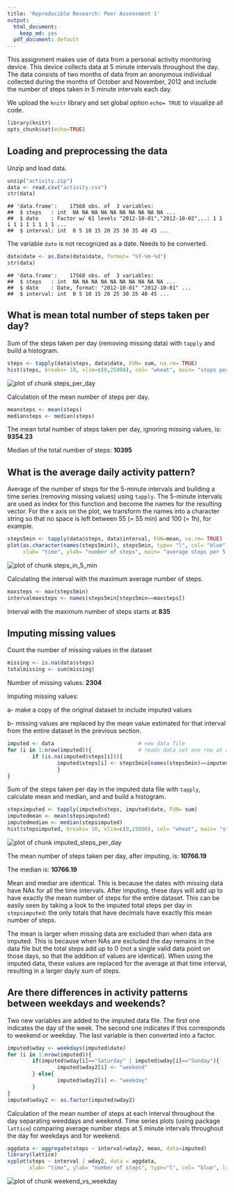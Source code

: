 ```yaml
---
title: 'Reproducible Research: Peer Assessment 1'
output:
  html_document:
    keep_md: yes
  pdf_document: default
---
```


This assignment makes use of data from a personal activity monitoring device. This device collects data at 5 minute intervals throughout the day. The data consists of two months of data from an anonymous individual collected during the months of October and November, 2012 and include the number of steps taken in 5 minute intervals each day.


We upload the `knitr` library and set global option `echo= TRUE` to visualize all code.

```r
library(knitr)
opts_chunk$set(echo=TRUE)
```



## Loading and preprocessing the data


Unzip and load data.

```r
unzip("activity.zip")
data <- read.csv("activity.csv")
str(data)
```

```
## 'data.frame':	17568 obs. of  3 variables:
##  $ steps   : int  NA NA NA NA NA NA NA NA NA NA ...
##  $ date    : Factor w/ 61 levels "2012-10-01","2012-10-02",..: 1 1 1 1 1 1 1 1 1 1 ...
##  $ interval: int  0 5 10 15 20 25 30 35 40 45 ...
```


The variable `date` is not recognized as a date. Needs to be converted.

```r
data$date <- as.Date(data$date, format= "%Y-%m-%d")
str(data)
```

```
## 'data.frame':	17568 obs. of  3 variables:
##  $ steps   : int  NA NA NA NA NA NA NA NA NA NA ...
##  $ date    : Date, format: "2012-10-01" "2012-10-01" ...
##  $ interval: int  0 5 10 15 20 25 30 35 40 45 ...
```



## What is mean total number of steps taken per day?


Sum of the steps taken per day (removing missing data) with `tapply` and build a histogram.

```r
steps <- tapply(data$steps, data$date, FUN= sum, na.rm= TRUE)
hist(steps, breaks= 10, xlim=c(0,25000), col= "wheat", main= "steps per day")
```

![plot of chunk steps_per_day](figure/steps_per_day-1.png) 


Calculation of the mean number of steps per day.

```r
meansteps <- mean(steps)
mediansteps <- median(steps)
```
The mean total number of steps taken per day, ignoring missing values, is: **9354.23**

Median of the total number of steps: **10395**


## What is the average daily activity pattern?


Average of the number of steps for the 5-minute intervals and building a time series (removing missing values) using `tapply`. The 5-minute intervals are used as index for this function and become the names for the resulting vector. For the x axis on the plot, we transform the names into a character string so that no space is left between 55 (= 55 min) and 100 (= 1h), for example.

```r
steps5min <- tapply(data$steps, data$interval, FUN=mean, na.rm= TRUE)
plot(as.character(names(steps5min)), steps5min, type= "l", col= "blue",
     xlab= "time", ylab= "number of steps", main= "average steps per 5 min interval")
```

![plot of chunk steps_in_5_min](figure/steps_in_5_min-1.png) 

Calculating the interval with the maximum average number of steps.

```r
maxsteps <- max(steps5min)
intervalmaxsteps <- names(steps5min[steps5min==maxsteps])
```
Interval with the maximum number of steps starts at **835**


## Imputing missing values

Count the number of missing values in the dataset

```r
missing <- is.na(data$steps)
totalmissing <- sum(missing)
```
Number of missing values: **2304**


Imputing missing values:

a- make a copy of the original dataset to include imputed values

b- missing values are replaced by the mean value estimated for that interval from the entire dataset in the previous section.

```r
imputed <- data                           # new data file
for (i in 1:nrow(imputed)){               # reads data set one row at a time
        if (is.na(imputed$steps[i])){
                imputed$steps[i] <- steps5min[names(steps5min)==imputed$interval[i]]
                }
}
```

Sum of the steps taken per day in the imputed data file with `tapply`, calculate mean and median, and and build a histogram.

```r
stepsimputed <- tapply(imputed$steps, imputed$date, FUN= sum)
imputedmean <- mean(stepsimputed)
imputedmedian <- median(stepsimputed)
hist(stepsimputed, breaks= 10, xlim=c(0,25000), col= "wheat", main= "steps per day (imputed)")
```

![plot of chunk imputed_steps_per_day](figure/imputed_steps_per_day-1.png) 

The mean number of steps taken per day, after imputing, is: **10766.19**

The median is: **10766.19**

Mean and mediar are identical. This is because the dates with missing data have NAs for all the time intervals. After imputing, these days will add up to have exactly the mean number of steps for the entire dataset. This can be easily seen by taking a look to the imputed total steps per day in `stepsimputed`: the only totals that have decimals have exactly this mean number of steps.

The mean is larger when missing data are excluded than when data are imputed. This is because when NAs are excluded the day remains in the data file but the total steps add up to 0 (not a single valid data point on those days, so that the addition of values are identical). When using the imputed data, these values are replaced for the average at that time interval, resulting in a larger dayly sum of steps.



## Are there differences in activity patterns between weekdays and weekends?

Two new variables are added to the imputed data file. The first one indicates the day of the week. The second one indicates if this corresponds to weekend or weekday. The last variable is then converted into a factor.

```r
imputed$wday <- weekdays(imputed$date)
for (i in 1:nrow(imputed)){
        if(imputed$wday[i]=="Saturday" | imputed$wday[i]=="Sunday"){
                imputed$wday2[i] <- "weekend"
        } else{
                imputed$wday2[i] <- "weekday"
        }
}
imputed$wday2 <- as.factor(imputed$wday2)
```


Calculation of the mean number of steps at each interval throughout the day separating weeddays and weekend. Time series plots (using package `lattice`) comparing average number steps at 5 minute intervals throughout the day for weekdays and for weekend.

```r
aggdata <- aggregate(steps ~ interval+wday2, mean, data=imputed)
library(lattice)
xyplot(steps ~ interval | wday2, data = aggdata, 
       xlab= "time", ylab= "number of steps", type="l", col= "blue", layout = c(1,2))
```

![plot of chunk weekend_vs_weekday](figure/weekend_vs_weekday-1.png) 

